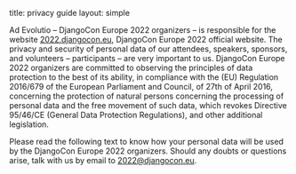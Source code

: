 title: privacy guide
layout: simple

Ad Evolutio – DjangoCon Europe 2022 organizers – is responsible for the website [2022.djangocon.eu](https://2022.djangocon.eu/), DjangoCon Europe 2022 official website. The privacy and security of personal data of our attendees, speakers, sponsors, and volunteers – participants – are very important to us. DjangoCon Europe 2022 organizers are committed to observing the principles of data protection to the best of its ability, in compliance with the (EU) Regulation 2016/679 of the European Parliament and Council, of 27th of April 2016, concerning the protection of natural persons concerning the processing of personal data and the free movement of such data, which revokes Directive 95/46/CE (General Data Protection Regulations), and other additional legislation. 

Please read the following text to know how your personal data will be used by the DjangoCon Europe 2022 organizers. Should any doubts or questions arise, talk with us by email to [2022@djangocon.eu](2022:conduct@djangocon.eu). 
